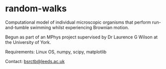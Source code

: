# random-walks
Computational model of individual microscopic organisms that perform run-and-tumble swimming whilst experiencing Brownian motion.

Begun as part of an MPhys project supervised by Dr Laurence G Wilson at the University of York.

Requirements: Linux OS, numpy, scipy, matplotlib

Contact: bsrctb@leeds.ac.uk
